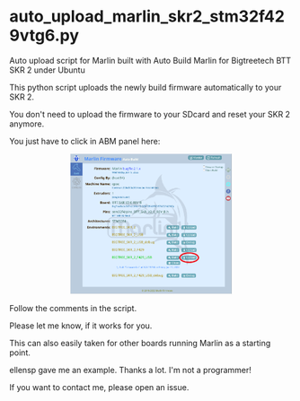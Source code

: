 # auto_upload_marlin_skr2_stm32f429vtg6.py
Auto upload script for Marlin built with Auto Build Marlin for Bigtreetech BTT SKR 2 under Ubuntu

This python script uploads the newly build firmware automatically to your SKR 2.

You don't need to upload the firmware to your SDcard and reset your SKR 2 anymore.

You just have to click in ABM panel here:
<p align="center"><img src="abm_panel.png" height="250" alt="MarlinFirmware's logo" /></p>

Follow the comments in the script.

Please let me know, if it works for you.

This can also easily taken for other boards running Marlin as a starting point.

ellensp gave me an example. Thanks a lot. I'm not a programmer!

If you want to contact me, please open an issue.
